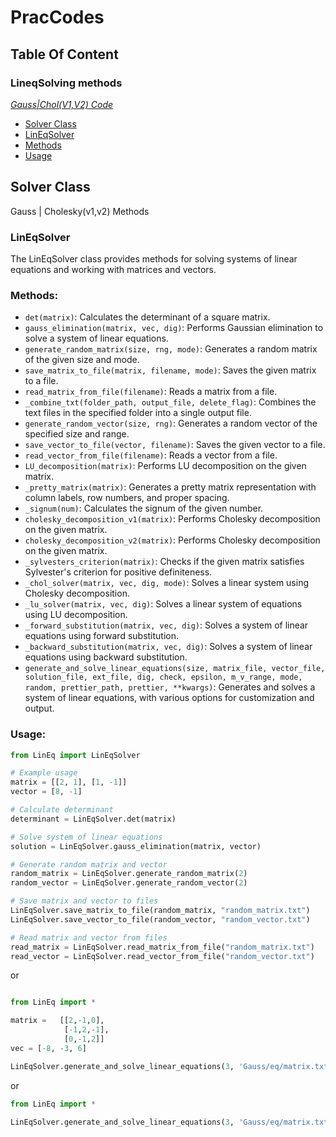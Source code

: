 # PracCodes

## Table Of Content
### LineqSolving methods
<p><em><a href="https://github.com/VIA-s-acc/Prac_Codes/tree/main/Gauss">Gauss|Chol(V1,V2) Code</a></em></p>
<ul>
    <li><a href="#solver-class">Solver Class</a></li>
    <li><a href="#lineqsolver">LinEqSolver</a></li>
    <li><a href="#methods">Methods</a></li>
    <li><a href="#usage">Usage</a></li>
</ul>



## Solver Class

Gauss | Cholesky(v1,v2) Methods

### LinEqSolver

The LinEqSolver class provides methods for solving systems of linear equations and working with matrices and vectors.

### Methods:

- `det(matrix)`: Calculates the determinant of a square matrix.
- `gauss_elimination(matrix, vec, dig)`: Performs Gaussian elimination to solve a system of linear equations.
- `generate_random_matrix(size, rng, mode)`: Generates a random matrix of the given size and mode.
- `save_matrix_to_file(matrix, filename, mode)`: Saves the given matrix to a file.
- `read_matrix_from_file(filename)`: Reads a matrix from a file.
- `_combine_txt(folder_path, output_file, delete_flag)`: Combines the text files in the specified folder into a single output file.
- `generate_random_vector(size, rng)`: Generates a random vector of the specified size and range.
- `save_vector_to_file(vector, filename)`: Saves the given vector to a file.
- `read_vector_from_file(filename)`: Reads a vector from a file.
- `LU_decomposition(matrix)`: Performs LU decomposition on the given matrix.
- `_pretty_matrix(matrix)`: Generates a pretty matrix representation with column labels, row numbers, and proper spacing.
- `_signum(num)`: Calculates the signum of the given number.
- `cholesky_decomposition_v1(matrix)`: Performs Cholesky decomposition on the given matrix.
- `cholesky_decomposition_v2(matrix)`: Performs Cholesky decomposition on the given matrix.
- `_sylvesters_criterion(matrix)`: Checks if the given matrix satisfies Sylvester's criterion for positive definiteness.
- `_chol_solver(matrix, vec, dig, mode)`: Solves a linear system using Cholesky decomposition.
- `_lu_solver(matrix, vec, dig)`: Solves a linear system of equations using LU decomposition.
- `_forward_substitution(matrix, vec, dig)`: Solves a system of linear equations using forward substitution.
- `_backward_substitution(matrix, vec, dig)`: Solves a system of linear equations using backward substitution.
- `generate_and_solve_linear_equations(size, matrix_file, vector_file, solution_file, ext_file, dig, check, epsilon, m_v_range, mode, random, prettier_path, prettier, **kwargs)`: Generates and solves a system of linear equations, with various options for customization and output.

### Usage:

```python
from LinEq import LinEqSolver

# Example usage
matrix = [[2, 1], [1, -1]]
vector = [8, -1]

# Calculate determinant
determinant = LinEqSolver.det(matrix)

# Solve system of linear equations
solution = LinEqSolver.gauss_elimination(matrix, vector)

# Generate random matrix and vector
random_matrix = LinEqSolver.generate_random_matrix(2)
random_vector = LinEqSolver.generate_random_vector(2)

# Save matrix and vector to files
LinEqSolver.save_matrix_to_file(random_matrix, "random_matrix.txt")
LinEqSolver.save_vector_to_file(random_vector, "random_vector.txt")

# Read matrix and vector from files
read_matrix = LinEqSolver.read_matrix_from_file("random_matrix.txt")
read_vector = LinEqSolver.read_vector_from_file("random_vector.txt")
```

or 
```python

from LinEq import *

matrix =   [[2,-1,0],
            [-1,2,-1],
            [0,-1,2]] 
vec = [-8, -3, 6]

LinEqSolver.generate_and_solve_linear_equations(3, 'Gauss/eq/matrix.txt', 'Gauss/eq/vec.txt', 'Gauss/eq/sol.txt', 'Gauss/eq/sol_ext.txt',dig = 5, m_v_range=(10,10),check=False, mode = 'chol_v1', random = False, matrix = matrix, vector = vec)  

```


or 
```python
from LinEq import *

LinEqSolver.generate_and_solve_linear_equations(3, 'Gauss/eq/matrix.txt', 'Gauss/eq/vec.txt', 'Gauss/eq/sol.txt', 'Gauss/eq/sol_ext.txt',dig = 5, m_v_range=(10,10),check=False, mode = 'chol_v1', random = True)  

```
